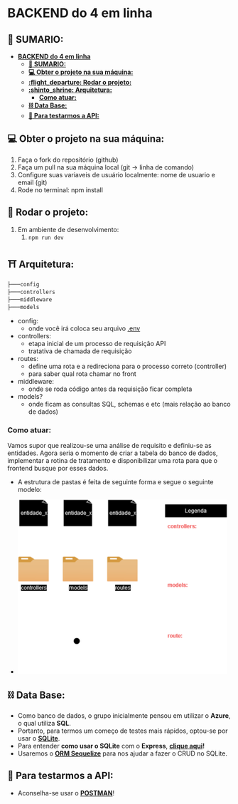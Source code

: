 # **BACKEND do 4 em linha**

## **:pushpin: SUMARIO:**

- [**BACKEND do 4 em linha**](#backend-do-4-em-linha)
  - [**:pushpin: SUMARIO:**](#pushpin-sumario)
  - [**:computer: Obter o projeto na sua máquina:**](#computer-obter-o-projeto-na-sua-máquina)
  - [**:flight\_departure: Rodar o projeto:**](#flight_departure-rodar-o-projeto)
  - [**:shinto\_shrine: Arquitetura:**](#shinto_shrine-arquitetura)
    - [**Como atuar:**](#como-atuar)
  - [**:chains: Data Base:**](#chains-data-base)
  - [**:microscope: Para testarmos a API:**](#microscope-para-testarmos-a-api)

## **:computer: Obter o projeto na sua máquina:**

1. Faça o fork do repositório (github)
2. Faça um pull na sua máquina local (git -> linha de comando)
3. Configure suas variaveis de usuário localmente: nome de usuario e email (git)
4. Rode no terminal: npm install

## **:flight_departure: Rodar o projeto:**

1. Em ambiente de desenvolvimento:
   1. ```npm run dev```

## **:shinto_shrine: Arquitetura:**

```bash
├───config
├───controllers
├───middleware
├───models
```

- config:
  - onde você irá coloca seu arquivo [.env](https://www.alura.com.br/artigos/dotenv-gerenciando-variaveis-ambiente)
- controllers:
  - etapa inicial de um processo de requisição API
  - tratativa de chamada de requisição
- routes:
  - define uma rota e a redireciona para o processo correto (controller)
  - para saber qual rota chamar no front
- middleware:
  - onde se roda código antes da requisição ficar completa
- models?
  - onde ficam as consultas SQL, schemas e etc (mais relação ao banco de dados)

### **Como atuar:**

Vamos supor que realizou-se uma análise de requisito e definiu-se as entidades. Agora seria o momento de criar a tabela do banco de dados, implementar a rotina de tratamento e disponibilizar uma rota para que o frontend busque por esses dados.

- A estrutura de pastas é feita de seguinte forma e segue o seguinte modelo:

- ![](assets/images/tabelaXmodels_controllers_routes.png)

## **:chains: Data Base:**

- Como banco de dados, o grupo inicialmente pensou em utilizar o **Azure**, o qual utiliza **SQL**.
- Portanto, para termos um começo de testes mais rápidos, optou-se por usar o **[SQLite](https://www.sqlite.org/index.html)**.
- Para entender **como usar o SQLite** com o **Express**, **[clique aqui](https://github.com/TryGhost/node-sqlite3/wiki/API)!**
- Usaremos o **[ORM Sequelize](https://www.npmjs.com/package/sequelize)** para nos ajudar a fazer o CRUD no SQLite.

## **:microscope: Para testarmos a API:**

- Aconselha-se usar o **[POSTMAN](https://www.postman.com/)**!